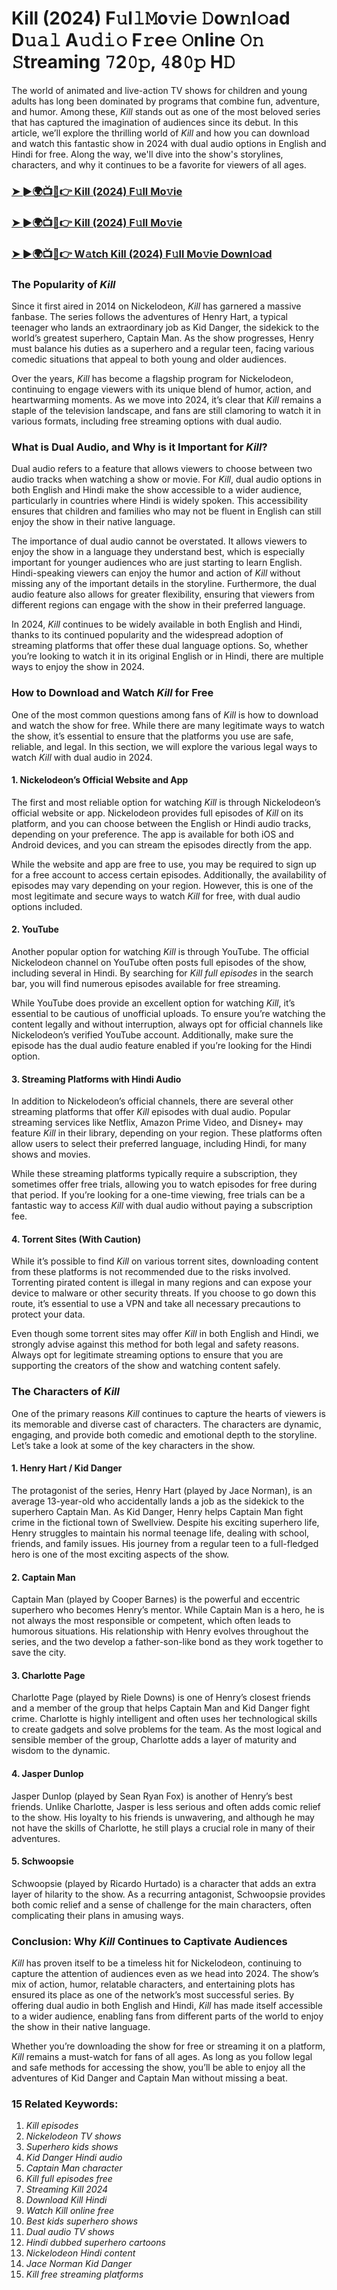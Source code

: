 # Kill (2024) F𝚞l𝚕𝙼o𝚟i𝚎 𝙳ow𝚗l𝚘ad D𝚞𝚊𝚕 A𝚞𝚍𝚒𝚘 F𝚛e𝚎 𝙾nline 𝙾𝚗 𝚂treaming 𝟽2𝟶𝚙, 𝟺8𝟶𝚙 H𝙳

The world of animated and live-action TV shows for children and young adults has long been dominated by programs that combine fun, adventure, and humor. Among these, *Kill* stands out as one of the most beloved series that has captured the imagination of audiences since its debut. In this article, we’ll explore the thrilling world of *Kill* and how you can download and watch this fantastic show in 2024 with dual audio options in English and Hindi for free. Along the way, we'll dive into the show's storylines, characters, and why it continues to be a favorite for viewers of all ages.

<h3><a href="https://bit.ly/4hCUMWb">➤ ►🌍📺📱👉 Kill (2024) F𝚞ll Mo𝚟ie</a></h3>

<h3><a href="https://bit.ly/4hCUMWb">➤ ►🌍📺📱👉 Kill (2024) F𝚞ll Mo𝚟ie</a></h3>

<h3><a href="https://bit.ly/4hCUMWb">➤ ►🌍📺📱👉 W𝚊tch Kill (2024) F𝚞ll Mo𝚟ie Downl𝚘ad</a></h3>

### The Popularity of *Kill*

Since it first aired in 2014 on Nickelodeon, *Kill* has garnered a massive fanbase. The series follows the adventures of Henry Hart, a typical teenager who lands an extraordinary job as Kid Danger, the sidekick to the world’s greatest superhero, Captain Man. As the show progresses, Henry must balance his duties as a superhero and a regular teen, facing various comedic situations that appeal to both young and older audiences.

Over the years, *Kill* has become a flagship program for Nickelodeon, continuing to engage viewers with its unique blend of humor, action, and heartwarming moments. As we move into 2024, it’s clear that *Kill* remains a staple of the television landscape, and fans are still clamoring to watch it in various formats, including free streaming options with dual audio.

### What is Dual Audio, and Why is it Important for *Kill*?

Dual audio refers to a feature that allows viewers to choose between two audio tracks when watching a show or movie. For *Kill*, dual audio options in both English and Hindi make the show accessible to a wider audience, particularly in countries where Hindi is widely spoken. This accessibility ensures that children and families who may not be fluent in English can still enjoy the show in their native language.

The importance of dual audio cannot be overstated. It allows viewers to enjoy the show in a language they understand best, which is especially important for younger audiences who are just starting to learn English. Hindi-speaking viewers can enjoy the humor and action of *Kill* without missing any of the important details in the storyline. Furthermore, the dual audio feature also allows for greater flexibility, ensuring that viewers from different regions can engage with the show in their preferred language.

In 2024, *Kill* continues to be widely available in both English and Hindi, thanks to its continued popularity and the widespread adoption of streaming platforms that offer these dual language options. So, whether you’re looking to watch it in its original English or in Hindi, there are multiple ways to enjoy the show in 2024.

### How to Download and Watch *Kill* for Free

One of the most common questions among fans of *Kill* is how to download and watch the show for free. While there are many legitimate ways to watch the show, it’s essential to ensure that the platforms you use are safe, reliable, and legal. In this section, we will explore the various legal ways to watch *Kill* with dual audio in 2024.

#### 1. **Nickelodeon’s Official Website and App**

The first and most reliable option for watching *Kill* is through Nickelodeon’s official website or app. Nickelodeon provides full episodes of *Kill* on its platform, and you can choose between the English or Hindi audio tracks, depending on your preference. The app is available for both iOS and Android devices, and you can stream the episodes directly from the app.

While the website and app are free to use, you may be required to sign up for a free account to access certain episodes. Additionally, the availability of episodes may vary depending on your region. However, this is one of the most legitimate and secure ways to watch *Kill* for free, with dual audio options included.

#### 2. **YouTube**

Another popular option for watching *Kill* is through YouTube. The official Nickelodeon channel on YouTube often posts full episodes of the show, including several in Hindi. By searching for *Kill full episodes* in the search bar, you will find numerous episodes available for free streaming.

While YouTube does provide an excellent option for watching *Kill*, it’s essential to be cautious of unofficial uploads. To ensure you’re watching the content legally and without interruption, always opt for official channels like Nickelodeon’s verified YouTube account. Additionally, make sure the episode has the dual audio feature enabled if you’re looking for the Hindi option.

#### 3. **Streaming Platforms with Hindi Audio**

In addition to Nickelodeon’s official channels, there are several other streaming platforms that offer *Kill* episodes with dual audio. Popular streaming services like Netflix, Amazon Prime Video, and Disney+ may feature *Kill* in their library, depending on your region. These platforms often allow users to select their preferred language, including Hindi, for many shows and movies.

While these streaming platforms typically require a subscription, they sometimes offer free trials, allowing you to watch episodes for free during that period. If you’re looking for a one-time viewing, free trials can be a fantastic way to access *Kill* with dual audio without paying a subscription fee.

#### 4. **Torrent Sites (With Caution)**

While it’s possible to find *Kill* on various torrent sites, downloading content from these platforms is not recommended due to the risks involved. Torrenting pirated content is illegal in many regions and can expose your device to malware or other security threats. If you choose to go down this route, it’s essential to use a VPN and take all necessary precautions to protect your data.

Even though some torrent sites may offer *Kill* in both English and Hindi, we strongly advise against this method for both legal and safety reasons. Always opt for legitimate streaming options to ensure that you are supporting the creators of the show and watching content safely.

### The Characters of *Kill*

One of the primary reasons *Kill* continues to capture the hearts of viewers is its memorable and diverse cast of characters. The characters are dynamic, engaging, and provide both comedic and emotional depth to the storyline. Let’s take a look at some of the key characters in the show.

#### 1. **Henry Hart / Kid Danger**

The protagonist of the series, Henry Hart (played by Jace Norman), is an average 13-year-old who accidentally lands a job as the sidekick to the superhero Captain Man. As Kid Danger, Henry helps Captain Man fight crime in the fictional town of Swellview. Despite his exciting superhero life, Henry struggles to maintain his normal teenage life, dealing with school, friends, and family issues. His journey from a regular teen to a full-fledged hero is one of the most exciting aspects of the show.

#### 2. **Captain Man**

Captain Man (played by Cooper Barnes) is the powerful and eccentric superhero who becomes Henry’s mentor. While Captain Man is a hero, he is not always the most responsible or competent, which often leads to humorous situations. His relationship with Henry evolves throughout the series, and the two develop a father-son-like bond as they work together to save the city.

#### 3. **Charlotte Page**

Charlotte Page (played by Riele Downs) is one of Henry’s closest friends and a member of the group that helps Captain Man and Kid Danger fight crime. Charlotte is highly intelligent and often uses her technological skills to create gadgets and solve problems for the team. As the most logical and sensible member of the group, Charlotte adds a layer of maturity and wisdom to the dynamic.

#### 4. **Jasper Dunlop**

Jasper Dunlop (played by Sean Ryan Fox) is another of Henry’s best friends. Unlike Charlotte, Jasper is less serious and often adds comic relief to the show. His loyalty to his friends is unwavering, and although he may not have the skills of Charlotte, he still plays a crucial role in many of their adventures.

#### 5. **Schwoopsie**

Schwoopsie (played by Ricardo Hurtado) is a character that adds an extra layer of hilarity to the show. As a recurring antagonist, Schwoopsie provides both comic relief and a sense of challenge for the main characters, often complicating their plans in amusing ways.

### Conclusion: Why *Kill* Continues to Captivate Audiences

*Kill* has proven itself to be a timeless hit for Nickelodeon, continuing to capture the attention of audiences even as we head into 2024. The show’s mix of action, humor, relatable characters, and entertaining plots has ensured its place as one of the network’s most successful series. By offering dual audio in both English and Hindi, *Kill* has made itself accessible to a wider audience, enabling fans from different parts of the world to enjoy the show in their native language.

Whether you’re downloading the show for free or streaming it on a platform, *Kill* remains a must-watch for fans of all ages. As long as you follow legal and safe methods for accessing the show, you’ll be able to enjoy all the adventures of Kid Danger and Captain Man without missing a beat.

### 15 Related Keywords:
1. *Kill episodes*
2. *Nickelodeon TV shows*
3. *Superhero kids shows*
4. *Kid Danger Hindi audio*
5. *Captain Man character*
6. *Kill full episodes free*
7. *Streaming *Kill* 2024*
8. *Download *Kill* Hindi*
9. *Watch *Kill* online free*
10. *Best kids superhero shows*
11. *Dual audio TV shows*
12. *Hindi dubbed superhero cartoons*
13. *Nickelodeon Hindi content*
14. *Jace Norman Kid Danger*
15. *Kill free streaming platforms*
